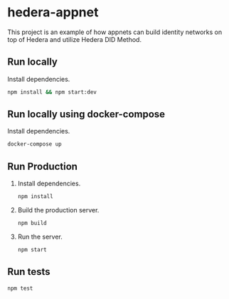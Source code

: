 # hedera-appnet

This project is an example of how appnets can build identity networks on top of Hedera and utilize Hedera DID Method.

## Run locally

Install dependencies.

   ```sh
   npm install && npm start:dev
   ```

## Run locally using docker-compose

Install dependencies.

   ```sh
   docker-compose up
   ```

## Run Production

1. Install dependencies.

   ```sh
   npm install
   ```

2. Build the production server.

   ```sh
   npm build
   ```

3. Run the server.

   ```sh
   npm start
   ```

## Run tests

```sh
npm test
```
